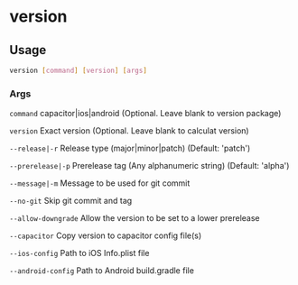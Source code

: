 # version

## Usage
```sh
version [command] [version] [args]
```

### Args
`command`
capacitor|ios|android (Optional. Leave blank to version package)

`version`
Exact version (Optional. Leave blank to calculat version)

`--release|-r`
Release type (major|minor|patch) (Default: 'patch')

`--prerelease|-p`
Prerelease tag (Any alphanumeric string) (Default: 'alpha')

`--message|-m`
Message to be used for git commit

`--no-git`
Skip git commit and tag

`--allow-downgrade`
Allow the version to be set to a lower prerelease

`--capacitor`
Copy version to capacitor config file(s)

`--ios-config`
Path to iOS Info.plist file

`--android-config`
Path to Android build.gradle file
